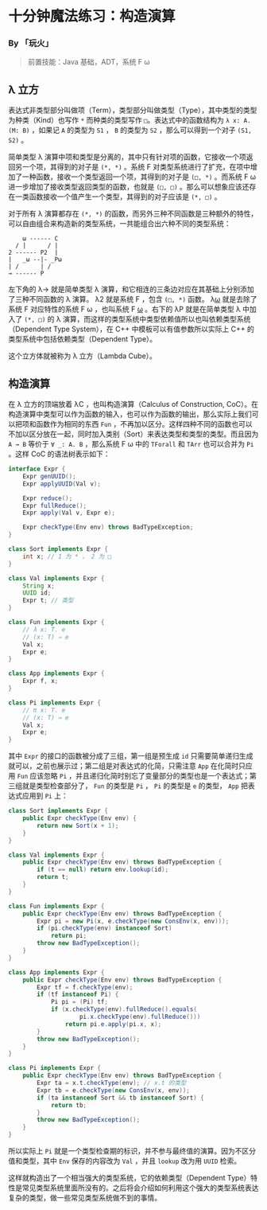 # 十分钟魔法练习：构造演算

### By 「玩火」

> 前置技能：Java 基础，ADT，系统 F ω

## λ 立方

表达式非类型部分叫做项（Term），类型部分叫做类型（Type），其中类型的类型为种类（Kind）也写作 `*` 而种类的类型写作 `□`。表达式中的函数结构为 `λ x: A. (M: B)` ，如果记 `A` 的类型为 `S1` ， `B` 的类型为 `S2` ，那么可以得到一个对子 `(S1, S2)` 。

简单类型 λ 演算中项和类型是分离的，其中只有针对项的函数，它接收一个项返回另一个项，其得到的对子是 `(*, *)` 。系统 F 对类型系统进行了扩充，在项中增加了一种函数，接收一个类型返回一个项，其得到的对子是 `(□, *)` 。而系统 F ω 进一步增加了接收类型返回类型的函数，也就是 `(□, □)` 。那么可以想象应该还存在一类函数接收一个值产生一个类型，其得到的对子应该是 `(*, □)` 。

对于所有 λ 演算都存在 `(*, *)` 的函数，而另外三种不同函数是三种额外的特性，可以自由组合来构造新的类型系统，一共能组合出六种不同的类型系统：

```
    ω ------ C
  / |      / |
2 ------ P2  |
|   _ω --|- _Pω
| /      | /
→ ------ P
```

左下角的 λ→ 就是简单类型 λ 演算，和它相连的三条边对应在其基础上分别添加了三种不同函数的 λ 演算。 λ2 就是系统 F ，包含 `(□, *)` 函数。 λ<u>ω</u> 就是去除了系统 F 对应特性的系统 F ω ，也叫系统 F <u>ω</u> 。右下的 λP 就是在简单类型 λ 中加入了 `(*, □)` 的 λ 演算，而这样的类型系统中类型依赖值所以也叫依赖类型系统（Dependent Type System），在 C++ 中模板可以有值参数所以实际上 C++ 的类型系统中包括依赖类型（Dependent Type）。

这个立方体就被称为 λ 立方（Lambda Cube）。

## 构造演算

在 λ 立方的顶端放着 λC ，也叫构造演算（Calculus of Construction, CoC）。在构造演算中类型可以作为函数的输入，也可以作为函数的输出，那么实际上我们可以把项和函数作为相同的东西 `Fun` ，不再加以区分。这样四种不同的函数也可以不加以区分放在一起，同时加入类别（Sort）来表达类型和类型的类型。而且因为 `A → B` 等价于 `∀ _: A. B` ，那么系统 F ω 中的 `TForall` 和 `TArr` 也可以合并为 `Pi` 。这样 CoC 的语法树表示如下：

```java
interface Expr {
    Expr genUUID();
    Expr applyUUID(Val v);

    Expr reduce();
    Expr fullReduce();
    Expr apply(Val v, Expr e);

    Expr checkType(Env env) throws BadTypeException;
}

class Sort implements Expr {
    int x; // 1 为 * ， 2 为 □
}

class Val implements Expr {
    String x;
    UUID id;
    Expr t; // 类型
}

class Fun implements Expr {
    // λ x: T. e
    // (x: T) ⇒ e
    Val x;
    Expr e;
}

class App implements Expr {
    Expr f, x;
}

class Pi implements Expr {
    // π x: T. e
    // (x: T) → e
    Val x;
    Expr e;
}
```

其中 `Expr` 的接口的函数被分成了三组，第一组是预生成 `id` 只需要简单递归生成就可以，之前也展示过；第二组是对表达式的化简，只需注意 `App` 在化简时只应用 `Fun` 应该忽略 `Pi` ，并且递归化简时别忘了变量部分的类型也是一个表达式；第三组就是类型检查部分了， `Fun` 的类型是 `Pi` ， `Pi` 的类型是 `e` 的类型， `App` 把表达式应用到 `Pi` 上：

```java
class Sort implements Expr {
    public Expr checkType(Env env) {
        return new Sort(x + 1);
    }
}

class Val implements Expr {
    public Expr checkType(Env env) throws BadTypeException {
        if (t == null) return env.lookup(id);
        return t;
    }
}

class Fun implements Expr {
    public Expr checkType(Env env) throws BadTypeException {
        Expr pi = new Pi(x, e.checkType(new ConsEnv(x, env)));
        if (pi.checkType(env) instanceof Sort)
            return pi;
        throw new BadTypeException();
    }
}

class App implements Expr {
    public Expr checkType(Env env) throws BadTypeException {
        Expr tf = f.checkType(env);
        if (tf instanceof Pi) {
            Pi pi = (Pi) tf;
            if (x.checkType(env).fullReduce().equals(
                	pi.x.checkType(env).fullReduce()))
                return pi.e.apply(pi.x, x);
        }
        throw new BadTypeException();
    }
}

class Pi implements Expr {
    public Expr checkType(Env env) throws BadTypeException {
        Expr ta = x.t.checkType(env); // x.t 的类型
        Expr tb = e.checkType(new ConsEnv(x, env));
        if (ta instanceof Sort && tb instanceof Sort) {
            return tb;
        }
        throw new BadTypeException();
    }
}
```

所以实际上 `Pi` 就是一个类型检查期的标识，并不参与最终值的演算。因为不区分值和类型，其中 `Env` 保存的内容改为 `Val` ，并且 `lookup` 改为用 `UUID` 检索。

这样就构造出了一个相当强大的类型系统，它的依赖类型（Dependent Type）特性是常见类型系统里面所没有的。之后将会介绍如何利用这个强大的类型系统表达复杂的类型，做一些常见类型系统做不到的事情。